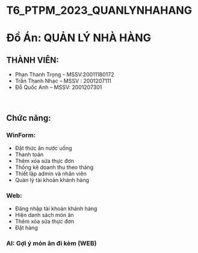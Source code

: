 # T6_PTPM_2023_QUANLYNHAHANG
<h1>Đồ Án: QUẢN LÝ NHÀ HÀNG</h1>
<h2>THÀNH VIÊN:</h2>
<ul>
  <li>Phan Thanh Trọng – MSSV:20011180172</li>
  <li>Trần Thanh Nhạc – MSSV : 2001207111	</li>
  <li>Đỗ Quốc Anh – MSSV: 2001207301</li>
</ul>
<br/>
<h2>Chức năng:</h2>
<h3>WinForm:</h3>
<ul>
  <li>Đặt thức ăn nước uống </li>
  <li>Thanh toán</li>
  <li>Thêm xóa sửa thực đơn</li>
  <li>Thống kê doanh thu theo tháng</li>
  <li>Thiết lập admin và nhân viên</li>
  <li>Quản lý tài khoản khánh hàng</li>
</ul>
<h3>Web:</h3>
<ul>
  <li>Đăng nhập tài khoản khánh hàng</li>
  <li>Hiện danh sách món ăn</li>
  <li>Thêm xóa sửa thực đơn</li>
  <li>Đặt hàng</li>
</ul>
<h3>AI: Gợi ý món ăn đi kèm (WEB)</h3>

